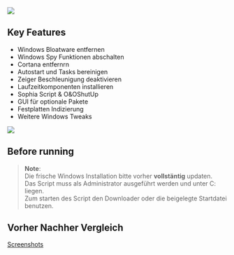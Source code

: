 <img src="https://user-images.githubusercontent.com/98750428/194409138-97880567-7645-4dc3-b031-74e2dae6da35.png"> 

## Key Features
* Windows Bloatware entfernen
* Windows Spy Funktionen abschalten 
* Cortana entfernrn
* Autostart und Tasks bereinigen
* Zeiger Beschleunigung deaktivieren
* Laufzeitkomponenten installieren
* Sophia Script & O&OShutUp
* GUI für optionale Pakete
* Festplatten Indizierung
* Weitere Windows Tweaks

<a href="https://github.com/Marvin700/Windows_Optimisation_Pack/releases/latest"><img src="https://user-images.githubusercontent.com/98750428/194409192-abe5edcc-9bf7-4873-bd55-ff5c4e458369.png"></a>

## Before running
> **Note**: <BR> 
Die frische Windows Installation bitte vorher <b>vollstäntig</b> updaten. <BR>
Das Script muss als Administrator ausgeführt werden und unter C: liegen. <BR>
Zum starten des Script den Downloader oder die beigelegte Startdatei benutzen.  <BR>

## Vorher Nachher Vergleich
<a href="https://github.com/Marvin700/Windows_Optimisation_Pack/releases/latest">Screenshots</a>
